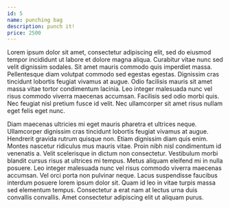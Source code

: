 ```yaml
---
id: 5
name: punching bag
description: punch it!
price: 2500
---
```


Lorem ipsum dolor sit amet, consectetur adipiscing elit, sed do eiusmod tempor incididunt ut labore et dolore magna aliqua. Curabitur vitae nunc sed velit dignissim sodales. Sit amet mauris commodo quis imperdiet massa. Pellentesque diam volutpat commodo sed egestas egestas. Dignissim cras tincidunt lobortis feugiat vivamus at augue. Odio facilisis mauris sit amet massa vitae tortor condimentum lacinia. Leo integer malesuada nunc vel risus commodo viverra maecenas accumsan. Facilisis sed odio morbi quis. Nec feugiat nisl pretium fusce id velit. Nec ullamcorper sit amet risus nullam eget felis eget nunc.

Diam maecenas ultricies mi eget mauris pharetra et ultrices neque. Ullamcorper dignissim cras tincidunt lobortis feugiat vivamus at augue. Hendrerit gravida rutrum quisque non. Etiam dignissim diam quis enim. Montes nascetur ridiculus mus mauris vitae. Proin nibh nisl condimentum id venenatis a. Velit scelerisque in dictum non consectetur. Vestibulum morbi blandit cursus risus at ultrices mi tempus. Metus aliquam eleifend mi in nulla posuere. Leo integer malesuada nunc vel risus commodo viverra maecenas accumsan. Vel orci porta non pulvinar neque. Lacus suspendisse faucibus interdum posuere lorem ipsum dolor sit. Quam id leo in vitae turpis massa sed elementum tempus. Consectetur a erat nam at lectus urna duis convallis convallis. Amet consectetur adipiscing elit ut aliquam purus.